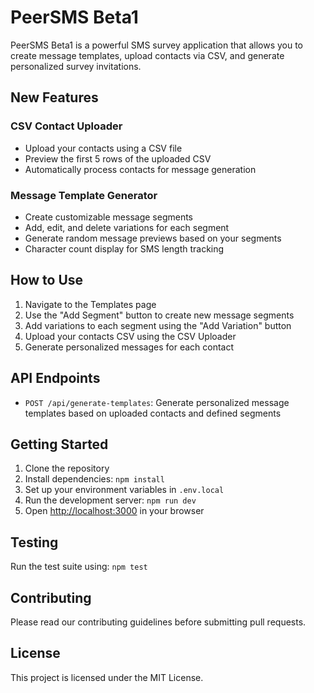 # PeerSMS Beta1

PeerSMS Beta1 is a powerful SMS survey application that allows you to create message templates, upload contacts via CSV, and generate personalized survey invitations.

## New Features

### CSV Contact Uploader
- Upload your contacts using a CSV file
- Preview the first 5 rows of the uploaded CSV
- Automatically process contacts for message generation

### Message Template Generator
- Create customizable message segments
- Add, edit, and delete variations for each segment
- Generate random message previews based on your segments
- Character count display for SMS length tracking

## How to Use

1. Navigate to the Templates page
2. Use the "Add Segment" button to create new message segments
3. Add variations to each segment using the "Add Variation" button
4. Upload your contacts CSV using the CSV Uploader
5. Generate personalized messages for each contact

## API Endpoints

- `POST /api/generate-templates`: Generate personalized message templates based on uploaded contacts and defined segments

## Getting Started

1. Clone the repository
2. Install dependencies: `npm install`
3. Set up your environment variables in `.env.local`
4. Run the development server: `npm run dev`
5. Open [http://localhost:3000](http://localhost:3000) in your browser

## Testing

Run the test suite using: `npm test`

## Contributing

Please read our contributing guidelines before submitting pull requests.

## License

This project is licensed under the MIT License.
